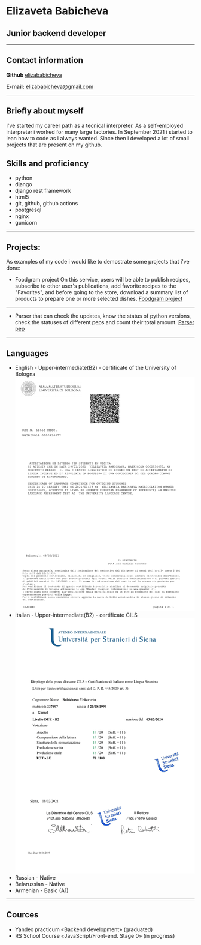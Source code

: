 # Elizaveta Babicheva
## Junior backend developer

---
## Contact information
**Github** [elizababicheva](https://github.com/elizababicheva)

**E-mail:** elizababicheva@gmail.com

---
## Briefly about myself
I've started my career path as a tecnical interpreter. As а self-employed interpreter i worked for many large factories. In September 2021 i started to lean how to code as i always wanted. Since then i developed a lot of small projects that are present on my github.

## Skills and proficiency
+ python
+ django
+ django rest framework
+ html5
+ git, github, github actions
+ postgresql
+ nginx
+ gunicorn
---
## Projects:
As examples of my code i would like to demostrate some projects that i've done:
+ Foodgram project On this service, users will be able to publish recipes, subscribe to other user's publications, add favorite recipes to the "Favorites", and before going to the store, download a summary list of products to prepare one or more selected dishes.
[Foodgram project](https://github.com/elizababicheva/bs4_parser_pep.git)

---
+ Parser that can check the updates, know the status of python versions, check the statuses of different peps and count their total amount.
[Parser pep](https://github.com/elizababicheva/bs4_parser_pep.git)

---
## Languages
+ English - Upper-intermediate(B2) - certificate of the University of Bologna
![Alt text](images/english_certificate.png?raw=true "Title")
+ Italian - Upper-intermediate(B2) - certificate CILS
![Alt text](images/italian_certificate.png?raw=true "Title")
+ Russian - Native
+ Belarussian - Native
+ Armenian - Basic (A1)

---
## Cources
+ Yandex practicum «Backend development» (graduated)
+ RS School Course «JavaScript/Front-end. Stage 0» (in progress)
